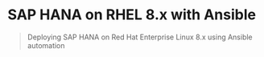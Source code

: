 # SAP HANA on RHEL 8.x with Ansible
> Deploying SAP HANA on Red Hat Enterprise Linux 8.x using Ansible automation